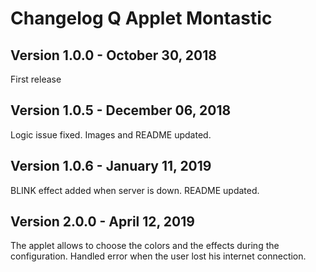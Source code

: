 # Changelog Q Applet Montastic

## Version 1.0.0 - October 30, 2018

First release

## Version 1.0.5 - December 06, 2018

Logic issue fixed.
Images and README updated.

## Version 1.0.6 - January 11, 2019

BLINK effect added when server is down.
README updated.

## Version 2.0.0 - April 12, 2019

The applet allows to choose the colors and the effects during the configuration.
Handled error when the user lost his internet connection.